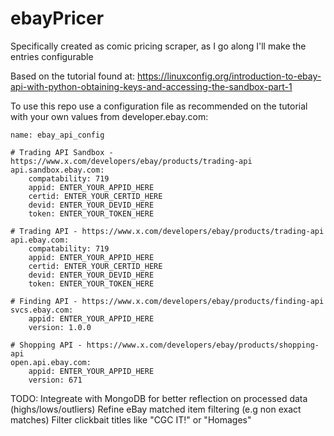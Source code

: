 # ebayPricer
Specifically created as comic pricing scraper, as I go along I'll make the entries configurable

Based on the tutorial found at:  https://linuxconfig.org/introduction-to-ebay-api-with-python-obtaining-keys-and-accessing-the-sandbox-part-1

To use this repo use a configuration file as recommended on the tutorial with your own values from developer.ebay.com:
```
name: ebay_api_config

# Trading API Sandbox - https://www.x.com/developers/ebay/products/trading-api
api.sandbox.ebay.com:
    compatability: 719
    appid: ENTER_YOUR_APPID_HERE
    certid: ENTER_YOUR_CERTID_HERE
    devid: ENTER_YOUR_DEVID_HERE
    token: ENTER_YOUR_TOKEN_HERE

# Trading API - https://www.x.com/developers/ebay/products/trading-api
api.ebay.com:
    compatability: 719
    appid: ENTER_YOUR_APPID_HERE
    certid: ENTER_YOUR_CERTID_HERE
    devid: ENTER_YOUR_DEVID_HERE
    token: ENTER_YOUR_TOKEN_HERE

# Finding API - https://www.x.com/developers/ebay/products/finding-api
svcs.ebay.com:
    appid: ENTER_YOUR_APPID_HERE
    version: 1.0.0

# Shopping API - https://www.x.com/developers/ebay/products/shopping-api
open.api.ebay.com:
    appid: ENTER_YOUR_APPID_HERE
    version: 671

```

TODO: 
Integreate with MongoDB for better reflection on processed data (highs/lows/outliers)
Refine eBay matched item filtering (e.g non exact matches)
Filter clickbait titles like "CGC IT!" or "Homages"
